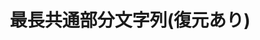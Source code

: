 ---
title: 最長共通部分文字列(復元あり)
documentation_of: //dynamic-programming/longest-common-subsequence-restoration.hpp
---